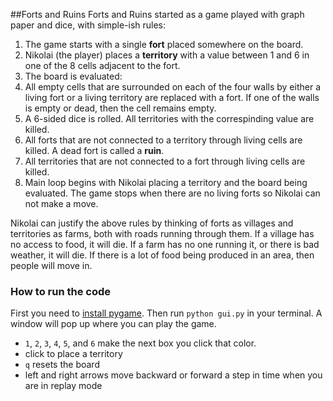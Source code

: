 ##Forts and Ruins
Forts and Ruins started as a game played with graph paper and dice, with simple-ish rules:

1. The game starts with a single **fort** placed somewhere on the board.
2. Nikolai (the player) places a **territory** with a value between 1 and 6 in one of the 8 cells adjacent to the fort.
3. The board is evaluated:
 1. All empty cells that are surrounded on each of the four walls by either a living fort or a living territory are replaced with a fort. If one of the walls is empty or dead, then the cell remains empty.
 2. A 6-sided dice is rolled. All territories with the correspinding value are killed.
 3. All forts that are not connected to a territory through living cells are killed. A dead fort is called a **ruin**.
 4. All territories that are not connected to a fort through living cells are killed.
4. Main loop begins with Nikolai placing a territory and the board being evaluated. The game stops when there are no living forts so Nikolai can not make a move.

Nikolai can justify the above rules by thinking of forts as villages and territories as farms, both with roads running through them. If a village has no access to food, it will die. If a farm has no one running it, or there is bad weather, it will die. If there is a lot of food being produced in an area, then people will move in.

### How to run the code
First you need to [install pygame](http://www.pygame.org/download.shtml).
Then run `python gui.py` in your terminal.
A window will pop up where you can play the game.

* `1`, `2`, `3`, `4`, `5`, and `6` make the next box you click that color.
* click to place a territory
* `q` resets the board
* left and right arrows move backward or forward a step in time when you are in replay mode
